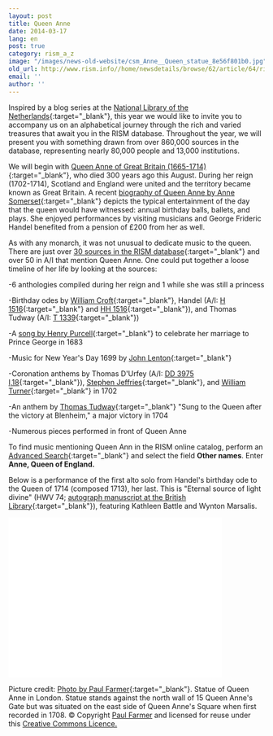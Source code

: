 ```yaml
---
layout: post
title: Queen Anne
date: 2014-03-17
lang: en
post: true
category: rism_a_z
image: "/images/news-old-website/csm_Anne__Queen_statue_8e56f801b0.jpg"
old_url: http://www.rism.info//home/newsdetails/browse/62/article/64/rism-a-z-queen-anne.html
email: ''
author: ''
---
```



Inspired by a blog series at the [National Library of the Netherlands](https://www.kb.nl/blogs/nederlandse-poezie/gedichten-van-a-tot-z-annabel){:target="_blank"}, this year we would like to invite you to accompany us on an alphabetical journey through the rich and varied treasures that await you in the RISM database. Throughout the year, we will present you with something drawn from over 860,000 sources in the database, representing nearly 80,000 people and 13,000 institutions.

We will begin with [Queen Anne of Great Britain (1665-1714)](https://www.royal.uk/anne-r-1702-1714){:target="_blank"}, who died 300 years ago this August. During her reign (1702-1714), Scotland and England were united and the territory became known as Great Britain. A recent [biography of Queen Anne by Anne Somerset](http://books.google.de/books?id=ZsmNffLx1OEC&lpg=PP1&dq=Queen%20Anne%3A%20The%20Politics%20of%20Passion&hl=de&pg=PP1#v=onepage&q&f=false){:target="_blank"} depicts the typical entertainment of the day that the queen would have witnessed: annual birthday balls, ballets, and plays. She enjoyed performances by visiting musicians and George Frideric Handel benefited from a pension of £200 from her as well.

As with any monarch, it was not unusual to dedicate music to the queen. There are just over [30 sources in the RISM database](https://opac.rism.info/search?View=rism&q=118649450){:target="_blank"} and over 50 in A/I that mention Queen Anne. One could put together a loose timeline of her life by looking at the sources:

-6 anthologies compiled during her reign and 1 while she was still a princess

-Birthday odes by [William Croft](http://opac.rism.info/search?documentid=806041284){:target="_blank"}, Handel (A/I: [H 1516](https://opac.rism.info/search?id=00000990025758){:target="_blank"} and [HH 1516](https://opac.rism.info/search?id=00000990025758){:target="_blank"}), and Thomas Tudway (A/I: [T 1339](https://opac.rism.info/search?id=00000992002579){:target="_blank"})

-A [song by Henry Purcell](http://opac.rism.info/search?documentid=800238115){:target="_blank"} to celebrate her marriage to Prince George in 1683

-Music for New Year's Day 1699 by [John Lenton](http://opac.rism.info/search?documentid=806252477){:target="_blank"}

-Coronation anthems by Thomas D'Urfey (A/I: [DD 3975 I,18](https://opac.rism.info/search?id=00000991017702){:target="_blank"}), [Stephen Jeffries](https://opac.rism.info/search?View=rism&author=Stephen+Jeffries&q=O+Lord+save+the+queen){:target="_blank"}, and [William Turner](http://opac.rism.info/search?documentid=800243850){:target="_blank"} in 1702

-An anthem by [Thomas Tudway](http://opac.rism.info/search?documentid=800262041){:target="_blank"} "Sung to the Queen after the victory at Blenheim," a major victory in 1704

-Numerous pieces performed in front of Queen Anne

To find music mentioning Queen Ann in the RISM online catalog, perform an [Advanced Search](https://opac.rism.info/metaopac/start.do?View=rism&SearchType=2&Language=en){:target="_blank"} and select the field **Other names**. Enter **Anne, Queen of England.**

Below is a performance of the first alto solo from Handel's birthday ode to the Queen of 1714 (composed 1713), her last. This is "Eternal source of light divine" (HWV 74; [autograph manuscript at the British Library](http://opac.rism.info/search?documentid=804002342){:target="_blank"}), featuring Kathleen Battle and Wynton Marsalis.

<iframe width="420" height="315" src="//www.youtube-nocookie.com/embed/2MuCCbg0k_0" frameborder="0" allowfullscreen></iframe>



Picture credit: [Photo by Paul Farmer](http://www.geograph.org.uk/photo/1142443){:target="_blank"}. Statue of Queen Anne in London. Statue stands against the north wall of 15 Queen Anne's Gate but was situated on the east side of Queen Anne's Square when first recorded in 1708. © Copyright [Paul Farmer](http://www.geograph.org.uk/profile/32427) and licensed for reuse under this [Creative Commons Licence.](http://creativecommons.org/licenses/by-sa/2.0/)



